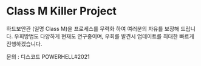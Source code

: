 # Class M Killer Project

하드보안관 (일명 Class M)을 프로세스를 무력화 하여 여러분의 자유를 보장해 드립니다.
우회방법도 다양하게 현재도 연구중이며, 우회를 발견시 업데이트를 최대한 빠르게 진행하겠습니다.

문의 : 디스코드 POWERHELL#2021 
